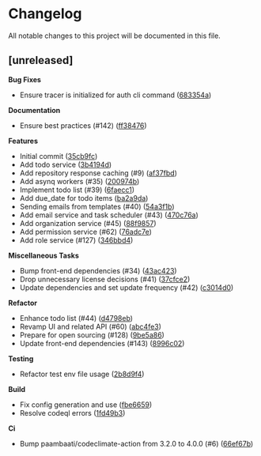 # Changelog

All notable changes to this project will be documented in this file.

## [unreleased]

**Bug Fixes**

- Ensure tracer is initialized for auth cli command ([683354a](https://github.com/opcotech/elemo/commit/683354a3f2c832b665304c64e840e51b0d1f0dc0))

**Documentation**

- Ensure best practices (#142) ([ff38476](https://github.com/opcotech/elemo/commit/ff38476a65e38ee858292752dcb3fc1365fd2259))

**Features**

- Initial commit ([35cb9fc](https://github.com/opcotech/elemo/commit/35cb9fccd081c036c901afc4c5affc91aac20bbc))
- Add todo service ([3b4194d](https://github.com/opcotech/elemo/commit/3b4194d392445c15680e680ec95666b2b5d1e42a))
- Add repository response caching (#9) ([af37fbd](https://github.com/opcotech/elemo/commit/af37fbd4a0f20831105daa727f078e0fd79cbcd5))
- Add asynq workers (#35) ([200974b](https://github.com/opcotech/elemo/commit/200974b7cce7c7174a03aeae3080cd1ee7ce243e))
- Implement todo list (#39) ([6faecc1](https://github.com/opcotech/elemo/commit/6faecc10af9c992dd3a8f48c4d3ff2dfdfd15579))
- Add due_date for todo items ([ba2a9da](https://github.com/opcotech/elemo/commit/ba2a9da498aab0dbd067f203a1b43a99879b48ab))
- Sending emails from templates (#40) ([54a3f1b](https://github.com/opcotech/elemo/commit/54a3f1b13101456a3d105e8814c3acb2b96b6a75))
- Add email service and task scheduler (#43) ([470c76a](https://github.com/opcotech/elemo/commit/470c76ab76217bdf7227c18537844179be5d84a4))
- Add organization service (#45) ([88f9857](https://github.com/opcotech/elemo/commit/88f98571adf5d38155f0df722d8de8bdf5ec4d39))
- Add permission service (#62) ([76adc7e](https://github.com/opcotech/elemo/commit/76adc7e2127fe19036870d5c5c5af9f19e1a8714))
- Add role service (#127) ([346bbd4](https://github.com/opcotech/elemo/commit/346bbd408cfe8b921749487dd26ec9796e554ef3))

**Miscellaneous Tasks**

- Bump front-end dependencies (#34) ([43ac423](https://github.com/opcotech/elemo/commit/43ac4233df123b45ef235d213b7091d804e0b22b))
- Drop unnecessary license decisions (#41) ([37cfce2](https://github.com/opcotech/elemo/commit/37cfce21dddb08f8ba7a0ef89f1b0d3e8e61976a))
- Update dependencies and set update frequency (#42) ([c3014d0](https://github.com/opcotech/elemo/commit/c3014d0d0637098ae6d915d2de0474a2028146d8))

**Refactor**

- Enhance todo list (#44) ([d4798eb](https://github.com/opcotech/elemo/commit/d4798ebd6a03e11070f0f249eac37302732f7cee))
- Revamp UI and related API (#60) ([abc4fe3](https://github.com/opcotech/elemo/commit/abc4fe3197ebde4e7c9504feb3a0875c776239e0))
- Prepare for open sourcing (#128) ([9be5a86](https://github.com/opcotech/elemo/commit/9be5a86de9cfddde1bbfa9c8d983b33370e9e857))
- Update front-end dependencies (#143) ([8996c02](https://github.com/opcotech/elemo/commit/8996c02414a14d22b5b1c15f11ab5fd684ec7b65))

**Testing**

- Refactor test env file usage ([2b8d9f4](https://github.com/opcotech/elemo/commit/2b8d9f4b03be2de21c99d7b2452ec80293e2af59))

**Build**

- Fix config generation and use ([fbe6659](https://github.com/opcotech/elemo/commit/fbe6659f5ae7783cb1b394df2495beeb3c8a7b86))
- Resolve codeql errors ([1fd49b3](https://github.com/opcotech/elemo/commit/1fd49b3285d9008cebee19c88de3b3467465040e))

**Ci**

- Bump paambaati/codeclimate-action from 3.2.0 to 4.0.0 (#6) ([66ef67b](https://github.com/opcotech/elemo/commit/66ef67bacd57fdee8aabd0722a81f7ca1afc1e67))


